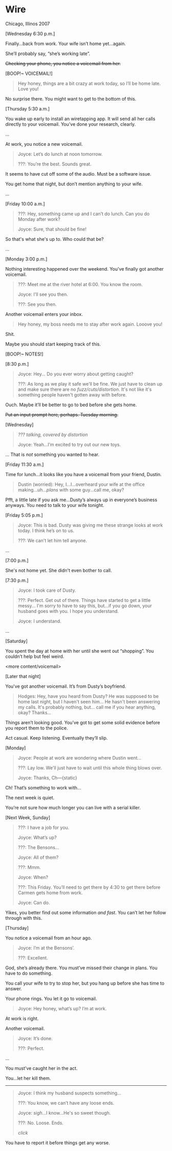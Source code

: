 # Wire
Chicago, Illinos
2007

[Wednesday 6:30 p.m.]

Finally...back from work. Your wife isn’t home yet...again.

She’ll probably say, “she’s working late”.

~~Checking your phone, you notice a voicemail from her.~~

[BOOP!~ VOICEMAIL!]

> Hey honey, things are a bit crazy at work today, so I’ll be home late. Love you!

No surprise there. You might want to get to the bottom of this.

[Thursday 5:30 a.m.]

You wake up early to install an wiretapping app. It will send all her calls directly to your voicemail.
You’ve done your research, clearly.

...

At work, you notice a new voicemail.

> Joyce: Let’s do lunch at noon tomorrow.
>
> ???: You’re the best. Sounds great.

It seems to have cut off some of the audio. Must be a software issue.

You get home that night, but don’t mention anything to your wife.

...

[Friday 10:00 a.m.]

> ???: Hey, something came up and I can’t do lunch. Can you do Monday after work?
>
> Joyce: Sure, that should be fine!

So that's what she's up to. Who could that be?

...

[Monday 3:00 p.m.]

Nothing interesting happened over the weekend. You've finally got another voicemail.

> ???: Meet me at the river hotel at 6:00. You know the room.
>
> Joyce: I'll see you then.
>
> ???: See you then.

Another voicemail enters your inbox.

> Hey honey, my boss needs me to stay after work again. Looove you!

Shit.

Maybe you should start keeping track of this.

[BOOP!~ NOTES!]

[8:30 p.m.]

> Joyce: Hey... Do you ever worry about getting caught?
>
> ???: As long as we play it safe we'll be fine.
> We just have to clean up and make sure there are no *fuzz/cuts/distortion*.
> It's not like it's something people haven't gotten away with before.

Ouch. Maybe it’ll be better to go to bed before she gets home.

~~Put an input prompt here, perhaps. Tuesday morning.~~

[Wednesday]

> *??? talking, covered by distortion*
>
> Joyce: Yeah...I’m excited to try out our new toys.

... That is *not* something you wanted to hear.


[Friday 11:30 a.m.]

Time for lunch...it looks like you have a voicemail from your friend, Dustin.

> Dustin (worried): Hey, I...I...overheard your wife at the office making...uh...*plans* with some guy...call me, okay?

Pfft, a little late if you ask me...Dusty’s always up in everyone’s business anyways.
You need to talk to your wife tonight.

[Friday 5:05 p.m.]

> Joyce: This is bad. Dusty was giving me these strange looks at work today. I think he’s on to us.
>
> ???: We can't let him tell anyone.

...

[7:00 p.m.]

She's not home yet. She didn't even bother to call.

[7:30 p.m.]

> Joyce: I took care of Dusty.
>
> ???: Perfect. Get out of there. Things have started to get a little messy...
I'm sorry to have to say this, but...if you go down, your husband goes with you.
I hope you understand.
>
> Joyce: I understand.

...

[Saturday]

You spent the day at home with her until she went out “shopping”. You couldn’t help but feel weird.

<more content/voicemail>

[Later that night]

You've got another voicemail. It’s from Dusty’s boyfriend.

> Hodges: Hey, have you heard from Dusty? He was supposed to be home last night, but I haven't seen him...
> He hasn't been answering my calls.
> It's probably nothing, but... call me if you hear anything, okay? Thanks...

Things aren’t looking good. You’ve got to get some solid evidence before you report them to the police.

Act casual. Keep listening. Eventually they’ll slip.

[Monday]

> Joyce: People at work are wondering where Dustin went...
>
> ???: Lay low. We'll just have to wait until this whole thing blows over.
>
> Joyce: Thanks, Ch—{static}

Ch! That’s something to work with...

The next week is quiet.

You’re not sure how much longer you can live with a serial killer.

[Next Week, Sunday]

> ???: I have a job for you.
>
> Joyce: What’s up?
>
> ???: The Bensons...
>
> Joyce: All of them?
>
> ???: Mmm.
>
> Joyce: When?
>
> ???: This Friday. You’ll need to get there by 4:30 to get there before Carmen gets home from work.
>
> Joyce: Can do.

Yikes, you better find out some information *and fast*. You can’t let her follow through with this.

[Thursday]

You notice a voicemail from an hour ago.

> Joyce: I’m at the Bensons’.
>
> ???: Excellent.

God, she’s already there. You must’ve missed their change in plans. You have to do something.

You call your wife to try to stop her, but you hang up before she has time to answer.

Your phone rings. You let it go to voicemail.

> Joyce: Hey honey, what’s up? I’m at work.

At work is right.

Another voicemail.

> Joyce: It’s done.
>
> ???: Perfect.

...

You must’ve caught her in the act.

You...let her kill them.

---

> Joyce: I think my husband suspects something...
>
> ???: You know, we can’t have any loose ends.
>
> Joyce: *sigh*...I know...He's so sweet though.
>
> ???: No. Loose. Ends.
>
> *click*

You have to report it before things get any worse.
